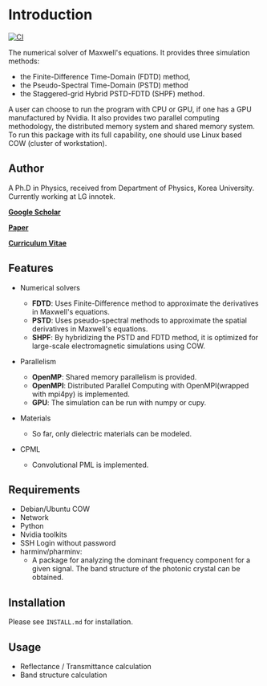 # Introduction
[![CI](https://github.com/steve1029/SHPF/actions/workflows/blank.yml/badge.svg)](https://github.com/steve1029/SHPF/actions/workflows/blank.yml)

The numerical solver of Maxwell's equations.
It provides three simulation methods: 

* the Finite-Difference Time-Domain (FDTD) method, 
* the Pseudo-Spectral Time-Domain (PSTD) method 
* the Staggered-grid Hybrid PSTD-FDTD (SHPF) method.

A user can choose to run the program with CPU or GPU, if one has a GPU manufactured by Nvidia.
It also provides two parallel computing methodology, the distributed memory system and shared memory system.
To run this package with its full capability, one should use Linux based COW (cluster of workstation).

## Author
A Ph.D in Physics, received from Department of Physics, Korea University.
Currently working at LG innotek.

[**Google Scholar**](https://scholar.google.com/citations?user=iYm5ThEAAAAJ&hl=ko)

[**Paper**](https://doi.org/10.1016/j.cpc.2020.107631)

[**Curriculum Vitae**](/CV.pdf)

## Features
* Numerical solvers
  - **FDTD**: Uses Finite-Difference method to approximate the derivatives in Maxwell's equations.
  - **PSTD**: Uses pseudo-spectral methods to approximate the spatial derivatives in Maxwell's equations.
  - **SHPF**: By hybridizing the PSTD and FDTD method, it is optimized for large-scale electromagnetic simulations using COW. 

* Parallelism
  * **OpenMP**: Shared memory parallelism is provided.
  * **OpenMPI**: Distributed Parallel Computing with OpenMPI(wrapped with mpi4py) is implemented.
  * **GPU**: The simulation can be run with numpy or cupy.

* Materials
  * So far, only dielectric materials can be modeled.

* CPML
  * Convolutional PML is implemented.

## Requirements
* Debian/Ubuntu COW
* Network
* Python
* Nvidia toolkits
* SSH Login without password
* harminv/pharminv: 
  * A package for analyzing the dominant frequency component for a given signal. The band structure of the photonic crystal can be obtained.

## Installation
Please see `INSTALL.md` for installation.

## Usage
* Reflectance / Transmittance calculation
* Band structure calculation
